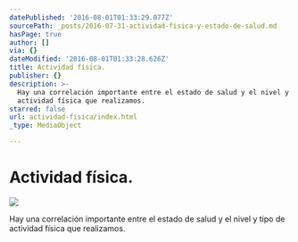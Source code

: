 ```yaml
---
datePublished: '2016-08-01T01:33:29.077Z'
sourcePath: _posts/2016-07-31-actividad-fisica-y-estado-de-salud.md
hasPage: true
author: []
via: {}
dateModified: '2016-08-01T01:33:28.626Z'
title: Actividad física.
publisher: {}
description: >-
  Hay una correlación importante entre el estado de salud y el nivel y tipo de
  actividad física que realizamos.
starred: false
url: actividad-fisica/index.html
_type: MediaObject

---
```

# Actividad física.
![](https://the-grid-user-content.s3-us-west-2.amazonaws.com/889b4340-7374-4293-b79d-1e1f9f2f52d3.jpg)

Hay una correlación importante entre el estado de salud y el nivel y tipo de actividad física que realizamos.